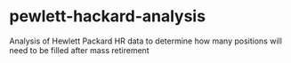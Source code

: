 # pewlett-hackard-analysis
Analysis of Hewlett Packard HR data to determine how many positions will need to be filled after mass retirement
